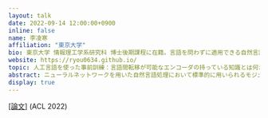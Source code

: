 ```yaml
---
layout: talk
date: 2022-09-14 12:00:00+0900
inline: false
name: 李凌寒
affiliation: "東京大学"
bio: 東京大学 情報理工学系研究科 博士後期課程に在籍。言語を問わずに適用できる自然言語処理技術に興味を持つ。
website: https://ryou0634.github.io/
topic: 人工言語を使った事前訓練：言語間転移が可能なエンコーダの持っている知識とは何か？
abstract: ニューラルネットワークを用いた自然言語処理において標準的に用いられるモジュールに、入力系列から有用な情報を抽出するエンコーダがある。このエンコーダについて、我々人間からすると直感に反するような興味深い観察が報告されている。単一の言語で訓練されたエンコーダが、文法が異なる別の言語の入力にも転用できる、ということである。また、非言語データ（楽譜、プログラミングコードなど）で訓練したとしても、自然言語タスクにある程度役に立つエンコーダが得られることが知られている。人間の目には全く異なるように見える言語（系列データ）の間で転移されている知識とは何か？本研究では、抽象的な構造を持つ人工的に生成した系列データ（"人工言語"）を用いてエンコーダを訓練する。そのエンコーダを自然言語タスクへと転用し、性能を評価することによって、自然言語タスクに有用かつ転移可能な構造を明らかにする。
display: true
---
```


[[論文]](https://aclanthology.org/2022.acl-long.504/) (ACL 2022)
